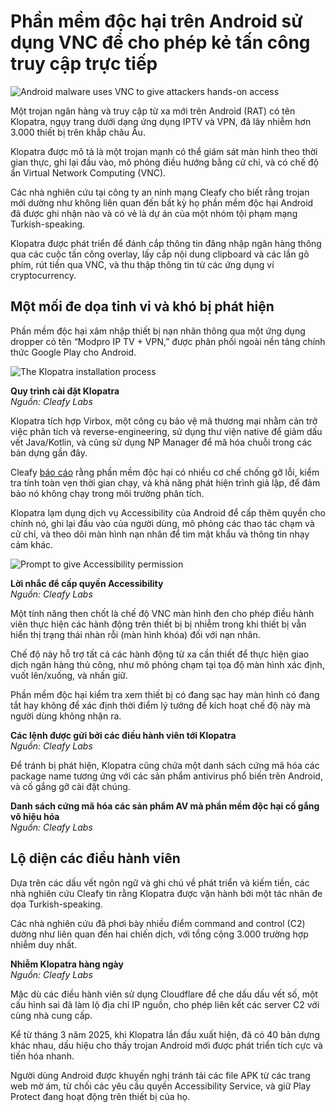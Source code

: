 # Phần mềm độc hại trên Android sử dụng VNC để cho phép kẻ tấn công truy cập trực tiếp

![Android malware uses VNC to give attackers hands-on access](https://www.bleepstatic.com/content/hl-images/2025/10/01/Cleopatra.jpg)

Một trojan ngân hàng và truy cập từ xa mới trên Android (RAT) có tên Klopatra, ngụy trang dưới dạng ứng dụng IPTV và VPN, đã lây nhiễm hơn 3.000 thiết bị trên khắp châu Âu.

Klopatra được mô tả là một trojan mạnh có thể giám sát màn hình theo thời gian thực, ghi lại đầu vào, mô phỏng điều hướng bằng cử chỉ, và có chế độ ẩn Virtual Network Computing (VNC).

Các nhà nghiên cứu tại công ty an ninh mạng Cleafy cho biết rằng trojan mới dường như không liên quan đến bất kỳ họ phần mềm độc hại Android đã được ghi nhận nào và có vẻ là dự án của một nhóm tội phạm mạng Turkish-speaking.

Klopatra được phát triển để đánh cắp thông tin đăng nhập ngân hàng thông qua các cuộc tấn công overlay, lấy cắp nội dung clipboard và các lần gõ phím, rút tiền qua VNC, và thu thập thông tin từ các ứng dụng ví cryptocurrency.

## Một mối đe dọa tinh vi và khó bị phát hiện

Phần mềm độc hại xâm nhập thiết bị nạn nhân thông qua một ứng dụng dropper có tên “Modpro IP TV + VPN,” được phân phối ngoài nền tảng chính thức Google Play cho Android.

![The Klopatra installation process](https://www.bleepstatic.com/images/news/u/1220909/2025/October/installation.jpg)

**Quy trình cài đặt Klopatra**  
_Nguồn: Cleafy Labs_

Klopatra tích hợp Virbox, một công cụ bảo vệ mã thương mại nhằm cản trở việc phân tích và reverse-engineering, sử dụng thư viện native để giảm dấu vết Java/Kotlin, và cũng sử dụng NP Manager để mã hóa chuỗi trong các bản dựng gần đây.

Cleafy [báo cáo](https://www.cleafy.com/cleafy-labs/klopatra-exposing-a-new-android-banking-trojan-operation-with-roots-in-turkey) rằng phần mềm độc hại có nhiều cơ chế chống gỡ lỗi, kiểm tra tính toàn vẹn thời gian chạy, và khả năng phát hiện trình giả lập, để đảm bảo nó không chạy trong môi trường phân tích.

Klopatra lạm dụng dịch vụ Accessibility của Android để cấp thêm quyền cho chính nó, ghi lại đầu vào của người dùng, mô phỏng các thao tác chạm và cử chỉ, và theo dõi màn hình nạn nhân để tìm mật khẩu và thông tin nhạy cảm khác.

![Prompt to give Accessibility permission](https://www.bleepstatic.com/images/news/u/1220909/2025/October/accessibility.jpg)

**Lời nhắc để cấp quyền Accessibility**  
_Nguồn: Cleafy Labs_

Một tính năng then chốt là chế độ VNC màn hình đen cho phép điều hành viên thực hiện các hành động trên thiết bị bị nhiễm trong khi thiết bị vẫn hiển thị trạng thái nhàn rỗi (màn hình khóa) đối với nạn nhân.

Chế độ này hỗ trợ tất cả các hành động từ xa cần thiết để thực hiện giao dịch ngân hàng thủ công, như mô phỏng chạm tại tọa độ màn hình xác định, vuốt lên/xuống, và nhấn giữ.

Phần mềm độc hại kiểm tra xem thiết bị có đang sạc hay màn hình có đang tắt hay không để xác định thời điểm lý tưởng để kích hoạt chế độ này mà người dùng không nhận ra.

**Các lệnh được gửi bởi các điều hành viên tới Klopatra**  
_Nguồn: Cleafy Labs_

Để tránh bị phát hiện, Klopatra cũng chứa một danh sách cứng mã hóa các package name tương ứng với các sản phẩm antivirus phổ biến trên Android, và cố gắng gỡ cài đặt chúng.

**Danh sách cứng mã hóa các sản phẩm AV mà phần mềm độc hại cố gắng vô hiệu hóa**  
_Nguồn: Cleafy Labs_

## Lộ diện các điều hành viên

Dựa trên các dấu vết ngôn ngữ và ghi chú về phát triển và kiếm tiền, các nhà nghiên cứu Cleafy tin rằng Klopatra được vận hành bởi một tác nhân đe dọa Turkish-speaking.

Các nhà nghiên cứu đã phơi bày nhiều điểm command and control (C2) dường như liên quan đến hai chiến dịch, với tổng cộng 3.000 trường hợp nhiễm duy nhất.

**Nhiễm Klopatra hàng ngày**  
_Nguồn: Cleafy Labs_

Mặc dù các điều hành viên sử dụng Cloudflare để che dấu dấu vết số, một cấu hình sai đã làm lộ địa chỉ IP nguồn, cho phép liên kết các server C2 với cùng nhà cung cấp.

Kể từ tháng 3 năm 2025, khi Klopatra lần đầu xuất hiện, đã có 40 bản dựng khác nhau, dấu hiệu cho thấy trojan Android mới được phát triển tích cực và tiến hóa nhanh.

Người dùng Android được khuyến nghị tránh tải các file APK từ các trang web mờ ám, từ chối các yêu cầu quyền Accessibility Service, và giữ Play Protect đang hoạt động trên thiết bị của họ.